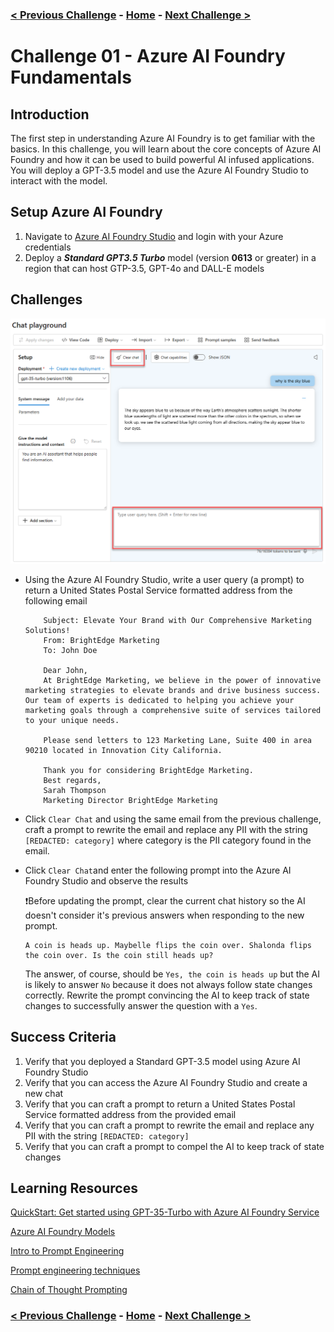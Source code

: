 ### [< Previous Challenge](./Challenge-00.md) - **[Home](../README.md)** - [Next Challenge >](./Challenge-02.md)

# Challenge 01 - Azure AI Foundry Fundamentals

## Introduction

The first step in understanding Azure AI Foundry is to get familiar with the basics. In this challenge, you will learn about the core concepts of Azure AI Foundry and how it can be used to build powerful AI infused applications. You will deploy a GPT-3.5 model and use the Azure AI Foundry Studio to interact with the model.

## Setup Azure AI Foundry

1. Navigate to  [Azure AI Foundry Studio](https://ai.azure.com) and login with your Azure credentials
2. Deploy a ***Standard GPT3.5 Turbo*** model (version **0613** or greater) in a region that can host GTP-3.5, GPT-4o and DALL-E models

## Challenges

![chat playground](./Resources/images/ch0203.png)

* Using the Azure AI Foundry Studio, write a user query (a prompt) to return a United States Postal Service formatted address from the following email

    ```text
        Subject: Elevate Your Brand with Our Comprehensive Marketing Solutions! 
        From: BrightEdge Marketing
        To: John Doe

        Dear John,
        At BrightEdge Marketing, we believe in the power of innovative marketing strategies to elevate brands and drive business success. Our team of experts is dedicated to helping you achieve your marketing goals through a comprehensive suite of services tailored to your unique needs.

        Please send letters to 123 Marketing Lane, Suite 400 in area 90210 located in Innovation City California.

        Thank you for considering BrightEdge Marketing.
        Best regards,
        Sarah Thompson 
        Marketing Director BrightEdge Marketing

    ```

* Click `Clear Chat` and using the same email from the previous challenge, craft a prompt to rewrite the email and replace any PII with the string `[REDACTED: category]` where category is the PII category found in the email.

* Click `Clear Chat`and enter the following prompt into the Azure AI Foundry Studio and observe the results

    :exclamation:Before updating the prompt, clear the current chat history so the AI doesn't consider it's previous answers when responding to the new prompt.

    ```text
    A coin is heads up. Maybelle flips the coin over. Shalonda flips the coin over. Is the coin still heads up? 
    ```

    The answer, of course, should be ```Yes, the coin is heads up``` but the AI is likely to answer ```No``` because it does not always follow state changes correctly.  Rewrite the prompt convincing the AI to keep track of state changes to successfully answer the question with a ```Yes```.

## Success Criteria

1. Verify that you deployed a Standard GPT-3.5 model using Azure AI Foundry Studio
1. Verify that you can access the Azure AI Foundry Studio and create a new chat
1. Verify that you can craft a prompt to return a United States Postal Service formatted address from the provided email
1. Verify that you can craft a prompt to rewrite the email and replace any PII with the string `[REDACTED: category]`
1. Verify that you can craft a prompt to compel the AI to keep track of state changes

## Learning Resources

[QuickStart: Get started using GPT-35-Turbo with Azure AI Foundry Service](https://learn.microsoft.com/en-us/azure/ai-services/openai/chatgpt-quickstart?tabs=command-line%2Cpython-new&pivots=programming-language-studio)

[Azure AI Foundry Models](https://learn.microsoft.com/en-us/azure/ai-services/openai/concepts/models)

[Intro to Prompt Engineering](https://learn.microsoft.com/en-us/azure/ai-services/openai/concepts/prompt-engineering)

[Prompt engineering techniques](https://learn.microsoft.com/en-us/azure/ai-services/openai/concepts/advanced-prompt-engineering?pivots=programming-language-chat-completions#prime-the-output)

[Chain of Thought Prompting](https://learn.microsoft.com/en-us/azure/ai-services/openai/concepts/advanced-prompt-engineering?pivots=programming-language-chat-completions#chain-of-thought-prompting)

### [< Previous Challenge](./Challenge-00.md) - **[Home](../README.md)** - [Next Challenge >](./Challenge-02.md)
